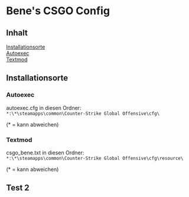 # Bene's CSGO Config

## Inhalt
[Installationsorte](https://github.com/Bene-GG/bene-cfg#installationsorte)  
[Autoexec](https://github.com/Bene-GG/bene-cfg#Autoexec)  
[Textmod](https://github.com/Bene-GG/bene-cfg#Textmod)

## Installationsorte
### Autoexec
  
autoexec.cfg in diesen Ordner:  
  `*:\*\steamapps\common\Counter-Strike Global Offensive\cfg\`
  
(* = kann abweichen)
### Textmod

csgo_bene.txt in diesen Ordner:  
  `*:\*\steamapps\common\Counter-Strike Global Offensive\cfg\resource\`
  
(* = kann abweichen)

## Test 2
